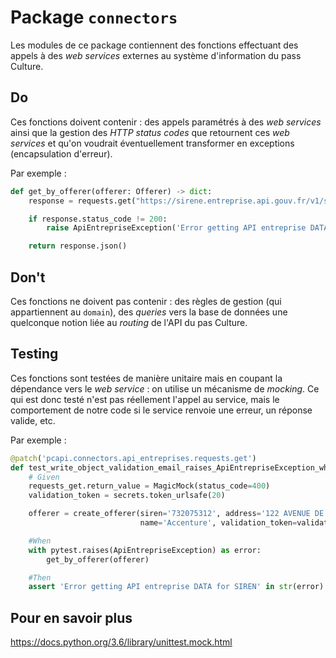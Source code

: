 # Package `connectors`
Les modules de ce package contiennent des fonctions effectuant des appels à des _web services_ externes au système
d'information du pass Culture.

## Do
Ces fonctions doivent contenir : des appels paramétrés à des _web services_ ainsi que la gestion des _HTTP status codes_
que retournent ces _web services_ et qu'on voudrait éventuellement transformer en exceptions (encapsulation d'erreur).

Par exemple :
```python
def get_by_offerer(offerer: Offerer) -> dict:
    response = requests.get("https://sirene.entreprise.api.gouv.fr/v1/siren/" + offerer.siren, verify=False)

    if response.status_code != 200:
        raise ApiEntrepriseException('Error getting API entreprise DATA for SIREN : {}'.format(offerer.siren))

    return response.json()
```

## Don't
Ces fonctions ne doivent pas contenir : des règles de gestion (qui appartiennent au `domain`), des _queries_ vers la
base de données une quelconque notion liée au _routing_ de l'API du pas Culture.

## Testing
Ces fonctions sont testées de manière unitaire mais en coupant la dépendance vers le _web service_ : on utilise un mécanisme
de _mocking_. Ce qui est donc testé n'est pas réellement l'appel au service, mais le comportement de notre code si le service
renvoie une erreur, un réponse valide, etc.

Par exemple :
```python
@patch('pcapi.connectors.api_entreprises.requests.get')
def test_write_object_validation_email_raises_ApiEntrepriseException_when_siren_api_does_not_respond(requests_get):
    # Given
    requests_get.return_value = MagicMock(status_code=400)
    validation_token = secrets.token_urlsafe(20)

    offerer = create_offerer(siren='732075312', address='122 AVENUE DE FRANCE', city='Paris', postal_code='75013',
                             name='Accenture', validation_token=validation_token)

    #When
    with pytest.raises(ApiEntrepriseException) as error:
        get_by_offerer(offerer)

    #Then
    assert 'Error getting API entreprise DATA for SIREN' in str(error)
```

## Pour en savoir plus
https://docs.python.org/3.6/library/unittest.mock.html
